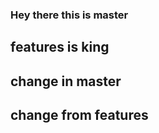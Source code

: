 ### Hey there this is master

## features is king
   ## change in master
   ## change from features
